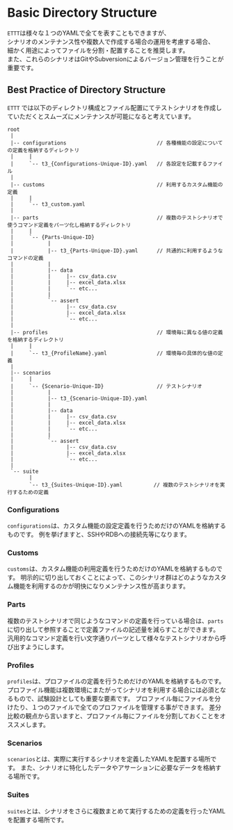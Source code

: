 # Basic Directory Structure
`ETTT`は様々な１つのYAMLで全てを表すこともできますが、  
シナリオのメンテナンス性や複数人で作成する場合の運用を考慮する場合、  
細かく用途によってファイルを分割・配置することを推奨します。  
また、これらのシナリオはGitやSubversionによるバージョン管理を行うことが重要です。

## Best Practice of Directory Structure

`ETTT` では以下のディレクトリ構成とファイル配置にてテストシナリオを作成していただくとスムーズにメンテナンスが可能になると考えています。

```
root
 |
 |-- configurations                             // 各種機能の設定についての定義を格納するディレクトリ
 |     |
 |     `-- t3_{Configurations-Unique-ID}.yaml   // 各設定を記載するファイル
 |
 |-- customs                                    // 利用するカスタム機能の定義
 |     |
 |     `-- t3_custom.yaml
 |
 |-- parts                                      // 複数のテストシナリオで使うコマンド定義をパーツ化し格納するディレクトリ
 |     |
 |     `-- {Parts-Unique-ID}
 |           |
 |           |-- t3_{Parts-Unique-ID}.yaml      // 共通的に利用するようなコマンドの定義
 |           |
 |           |-- data
 |           |     |-- csv_data.csv
 |           |     |-- excel_data.xlsx
 |           |     `-- etc...
 |           |
 |           `-- assert
 |                 |-- csv_data.csv
 |                 |-- excel_data.xlsx
 |                 `-- etc...
 |
 |-- profiles                                   // 環境毎に異なる値の定義を格納するディレクトリ
 |     |
 |     `-- t3_{ProfileName}.yaml                // 環境毎の具体的な値の定義
 |
 |-- scenarios
 |     |
 |     `-- {Scenario-Unique-ID}                 // テストシナリオ
 |           |
 |           |-- t3_{Scenario-Unique-ID}.yaml
 |           |
 |           |-- data
 |           |     |-- csv_data.csv
 |           |     |-- excel_data.xlsx
 |           |     `-- etc...
 |           |
 |           `-- assert
 |                 |-- csv_data.csv
 |                 |-- excel_data.xlsx
 |                 `-- etc...
 |
 `-- suite
       |
       `-- t3_{Suites-Unique-ID}.yaml          // 複数のテストシナリオを実行するための定義

```

### Configurations
`configurations`は、カスタム機能の設定定義を行うためだけのYAMLを格納するものです。
例を挙げますと、SSHやRDBへの接続先等になります。

### Customs
`customs`は、カスタム機能の利用定義を行うためだけのYAMLを格納するものです。
明示的に切り出しておくことによって、このシナリオ群はどのようなカスタム機能を利用するのかが明快になりメンテナンス性が高まります。

### Parts
複数のテストシナリオで同じようなコマンドの定義を行っている場合は、`parts` に切り出して参照することで定義ファイルの記述量を減らすことができます。    
汎用的なコマンド定義を行い文字通りパーツとして様々なテストシナリオから呼び出すようにします。

### Profiles
`profiles`は、プロファイルの定義を行うためだけのYAMLを格納するものです。
プロファイル機能は複数環境にまたがってシナリオを利用する場合には必須となるもので、試験設計としても重要な要素です。
プロファイル毎にファイルを分けたり、１つのファイルで全てのプロファイルを管理する事ができます。
差分比較の観点から言いますと、プロファイル毎にファイルを分割しておくことをオススメします。

### Scenarios
`scenarios`とは、実際に実行するシナリオを定義したYAMLを配置する場所です。
また、シナリオに特化したデータやアサーションに必要なデータを格納する場所です。

### Suites
`suites`とは、シナリオをさらに複数まとめて実行するための定義を行ったYAMLを配置する場所です。
